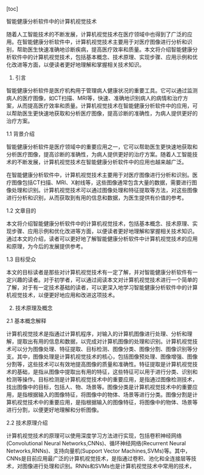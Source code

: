 
[toc]                    
                
                
智能健康分析软件中的计算机视觉技术

随着人工智能技术的不断发展，计算机视觉技术在医疗领域中也得到了广泛的应用。在智能健康分析软件中，计算机视觉技术主要用于对医疗图像进行分析和识别，帮助医生快速准确地诊断疾病，提高医疗效率和质量。本文将介绍智能健康分析软件中的计算机视觉技术，包括基本概念、技术原理、实现步骤、应用示例和优化改进等方面，以便读者更好地理解和掌握相关技术知识。

1. 引言

智能健康分析软件是医疗机构用于管理病人健康状况的重要工具。它可以通过监测病人的医疗图像，如CT扫描、MRI等，快速、准确地识别病人的病情和治疗方案，从而提高医疗效率和质量。计算机视觉技术在智能健康分析软件中的应用，可以帮助医生更快速地获取和分析医疗图像，提高诊断的准确性，为病人提供更好的治疗方案。

1.1 背景介绍

智能健康分析软件是医疗领域中的重要应用之一，它可以帮助医生更快速地获取和分析医疗图像，提高诊断的准确性，为病人提供更好的治疗方案。随着人工智能技术的不断发展，计算机视觉技术在智能健康分析软件中的应用也越来越广泛。

在智能健康分析软件中，计算机视觉技术主要用于对医疗图像进行分析和识别。医疗图像包括CT扫描、MRI、X射线等，这些图像通常包含大量的数据，需要进行图像处理和识别。计算机视觉技术可以通过图像处理和特征提取等方法，对这些图像进行分析和识别，从而获取到有用的信息和数据，为医生提供有价值的参考。

1.2 文章目的

本文将介绍智能健康分析软件中的计算机视觉技术，包括基本概念、技术原理、实现步骤、应用示例和优化改进等方面，以便读者更好地理解和掌握相关技术知识。通过本文的介绍，读者可以更好地了解智能健康分析软件中计算机视觉技术的应用和原理，为今后的发展提供参考。

1.3 目标受众

本文的目标读者是那些对计算机视觉技术有一定了解，并对智能健康分析软件有一定兴趣的读者。对于初学者，可以通过阅读本文对计算机视觉技术进行一个简单的了解，对于有一定技术基础的读者，可以更深入地学习智能健康分析软件中的计算机视觉技术，以便更好地应用和改进这项技术。

2. 技术原理及概念

2.1 基本概念解释

计算机视觉技术是指通过计算机程序，对输入的计算机图像进行处理、分析和理解，提取出有用的信息和数据，以完成对计算机图像的处理和识别。计算机视觉技术可以分为图像处理、特征提取、目标检测、图像分类、图像分割、图像识别等分支。其中，图像处理是计算机视觉技术的核心，包括图像预处理、图像增强、图像分割等，这些技术可以有效地提高图像的质量和准确性。特征提取是计算机视觉技术的基础，是指从图像中提取出有用的特征，这些特征可以用于进行分类、识别和检测等操作。目标检测是计算机视觉技术中的重要应用，是指通过图像检测技术，找出图像中的目标，包括人、物、场景等。图像分类是计算机视觉技术中的重要应用，是指根据输入的图像特征，将图像中的物体、场景等进行分类。图像分割是计算机视觉技术中的重要应用，是指根据输入的图像特征，将图像中的物体、场景等进行分割，以便更好地理解和分析图像。

2.2 技术原理介绍

计算机视觉技术的原理可以使用深度学习方法进行实现，包括卷积神经网络(Convolutional Neural Networks,CNNs)、循环神经网络(Recurrent Neural Networks,RNNs)、支持向量机(Support Vector Machines,SVMs)等。其中，CNNs是目前应用最广泛的计算机视觉技术，是指通过卷积、池化和全连接层等技术，对图像进行处理和识别。RNNs和SVMs也是计算机视觉技术中常用的技术，

